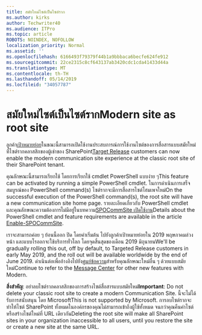```yaml
---
title: สมัยใหม่ไซต์เป็นไซต์ราก
ms.author: kirks
author: Techwriter40
ms.audience: ITPro
ms.topic: article
ROBOTS: NOINDEX, NOFOLLOW
localization_priority: Normal
ms.assetid: ''
ms.openlocfilehash: 6166493f79379f44b1a9bbbaca6becfe624fe912
ms.sourcegitcommit: 22ce2315c8cf643137ab3420cdc1cda41433d44a
ms.translationtype: MT
ms.contentlocale: th-TH
ms.lasthandoff: 05/14/2019
ms.locfileid: "34057787"
---
```

# <a name="modern-site-as-root-site"></a><span data-ttu-id="ba4c9-102">สมัยใหม่ไซต์เป็นไซต์ราก</span><span class="sxs-lookup"><span data-stu-id="ba4c9-102">Modern site as root site</span></span>

<span data-ttu-id="ba4c9-103">ลูกค้า[เป้าหมายย่อย](https://docs.microsoft.com/en-us/office365/admin/manage/release-options-in-office-365?view=o365-worldwide)ในขณะนี้สามารถเปิดใช้งานประสบการณ์การใช้งานไซต์ของการสื่อสารแบบสมัยใหม่ที่ไซต์รากคลาสสิกของผู้เช่าของ SharePoint</span><span class="sxs-lookup"><span data-stu-id="ba4c9-103">[Target Release](https://docs.microsoft.com/en-us/office365/admin/manage/release-options-in-office-365?view=o365-worldwide) customers can now enable the modern communication site experience at the classic root site of their SharePoint tenant.</span></span>

<span data-ttu-id="ba4c9-104">คุณลักษณะนี้สามารถเรียกใช้ โดยการเรียกใช้ cmdlet PowerShell แบบง่าย ๆ</span><span class="sxs-lookup"><span data-stu-id="ba4c9-104">This feature can be activated by running a simple PowerShell cmdlet.</span></span> <span data-ttu-id="ba4c9-105">ในการดำเนินการเสร็จสมบูรณ์ของ PowerShell command(s) ไซต์รากจะมีการสื่อสารไซต์โฮมเพจใหม่</span><span class="sxs-lookup"><span data-stu-id="ba4c9-105">On the successful execution of the PowerShell command(s), the root site will have a new communication site home page.</span></span> <span data-ttu-id="ba4c9-106">รายละเอียดเกี่ยวกับ PowerShell cmdlet และคุณลักษณะความต้องการไม่มีอยู่ในบทความ[SPOCommSite เปิดใช้งาน](https://docs.microsoft.com/en-us/powershell/module/sharepoint-online/Enable-SPOCommSite?view=sharepoint-ps)</span><span class="sxs-lookup"><span data-stu-id="ba4c9-106">Details about the PowerShell cmdlet and feature requirements are available in the article [Enable-SPOCommSite](https://docs.microsoft.com/en-us/powershell/module/sharepoint-online/Enable-SPOCommSite?view=sharepoint-ps).</span></span> 

<span data-ttu-id="ba4c9-107">เราจะสามารถค่อย ๆ ย้อนนี้ออก ปิด โดยค่าเริ่มต้น ไปยังลูกค้าเป้าหมายย่อยใน 2019 พฤษภาคมล่วงหน้า และแบบโรออกจะใช้บริการทั่วโลก โดยจุดสิ้นสุดของเดือน 2019 มิถุนายน</span><span class="sxs-lookup"><span data-stu-id="ba4c9-107">We'll be gradually rolling this out, off by default, to Targeted Release customers in early May 2019, and the roll out will be available worldwide by the end of June 2019.</span></span> <span data-ttu-id="ba4c9-108">ดำเนินต่อเพื่ออ้างอิงไปยัง[ศูนย์ข้อความ](https://admin.microsoft.com/AdminPortal/Home#/MessageCenter)สำหรับคุณลักษณะใหม่อื่น ๆ ด้วยแบบสมัยใหม่</span><span class="sxs-lookup"><span data-stu-id="ba4c9-108">Continue to refer to the [Message Center](https://admin.microsoft.com/AdminPortal/Home#/MessageCenter) for other new features with Modern.</span></span> 

<span data-ttu-id="ba4c9-109">**สิ่งสำคัญ**: อย่าลบไซต์รากคลาสสิกของการสร้างไซต์สื่อสารแบบสมัยใหม่</span><span class="sxs-lookup"><span data-stu-id="ba4c9-109">**Important**: Do not delete your classic root site to create a modern Communication Site.</span></span> <span data-ttu-id="ba4c9-110">นี้จะไม่ได้รับการสนับสนุน โดย Microsoft</span><span class="sxs-lookup"><span data-stu-id="ba4c9-110">This is not supported by Microsoft.</span></span> <span data-ttu-id="ba4c9-111">การลบไซต์รากจะทำให้ไซต์ SharePoint ทั้งหมดในองค์กรของคุณไม่สามารถเข้าถึงผู้ใช้ทั้งหมด จนกว่าคุณคืนค่าไซต์ หรือสร้างไซต์ใหม่ที่ URL เดียวกัน</span><span class="sxs-lookup"><span data-stu-id="ba4c9-111">Deleting the root site will make all SharePoint sites in your organization inaccessible to all users, until you restore the site or create a new site at the same URL.</span></span> 
 
 